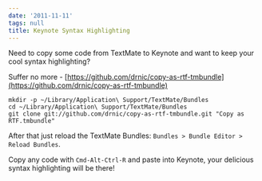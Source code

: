 ```yaml
---
date: '2011-11-11'
tags: null
title: Keynote Syntax Highlighting
---
```


Need to copy some code from TextMate to Keynote and want to keep your cool
syntax highlighting?

Suffer no more - [https://github.com/drnic/copy-as-rtf-tmbundle](https://github.com/drnic/copy-as-rtf-tmbundle)

    
    mkdir -p ~/Library/Application\ Support/TextMate/Bundles
    cd ~/Library/Application\ Support/TextMate/Bundles
    git clone git://github.com/drnic/copy-as-rtf-tmbundle.git "Copy as RTF.tmbundle"
    

After that just reload the TextMate Bundles: `Bundles > Bundle Editor > Reload
Bundles`.

Copy any code with `Cmd-Alt-Ctrl-R` and paste into Keynote, your delicious
syntax highlighting will be there!